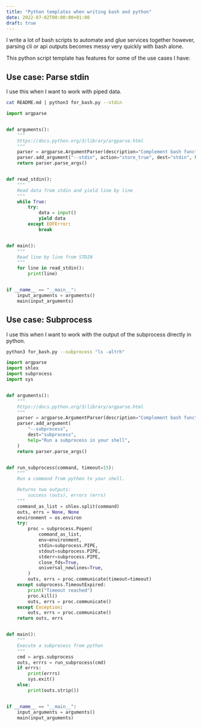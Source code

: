 ```yaml
---
title: "Python templates when writing bash and python"
date: 2022-07-02T00:00:00+01:00
draft: true
---
```


I write a lot of bash scripts to automate and glue services together however, parsing cli or api outputs becomes messy very quickly with bash alone.

This python script template has features for some of the use cases I have:

## Use case: Parse stdin

I use this when I want to work with piped data.

```bash
cat README.md | python3 for_bash.py --stdin
```

```python
import argparse


def arguments():
    """
    https://docs.python.org/3/library/argparse.html
    """
    parser = argparse.ArgumentParser(description="Complement bash functionality")
    parser.add_argument("--stdin", action="store_true", dest="stdin", help="Read from stdin")
    return parser.parse_args()


def read_stdin():
    """
    Read data from stdin and yield line by line
    """
    while True:
        try:
            data = input()
            yield data
        except EOFError:
            break


def main():
    """
    Read line by line from STDIN
    """
    for line in read_stdin():
        print(line)


if __name__ == "__main__":
    input_arguments = arguments()
    main(input_arguments)

```

## Use case: Subprocess

I use this when I want to work with the output of the subprocess directly in python.

```bash
python3 for_bash.py --subprocess "ls -altrh"
```

```python
import argparse
import shlex
import subprocess
import sys


def arguments():
    """
    https://docs.python.org/3/library/argparse.html
    """
    parser = argparse.ArgumentParser(description="Complement bash functionality")
    parser.add_argument(
        "--subprocess",
        dest="subprocess",
        help="Run a subprocess in your shell",
    )
    return parser.parse_args()


def run_subprocess(command, timeout=15):
    """
    Run a command from python to your shell.

    Returns two outputs:
        success (outs), errors (errs)
    """
    command_as_list = shlex.split(command)
    outs, errs = None, None
    environment = os.environ
    try:
        proc = subprocess.Popen(
            command_as_list,
            env=environment,
            stdin=subprocess.PIPE,
            stdout=subprocess.PIPE,
            stderr=subprocess.PIPE,
            close_fds=True,
            universal_newlines=True,
        )
        outs, errs = proc.communicate(timeout=timeout)
    except subprocess.TimeoutExpired:
        print("Timeout reached")
        proc.kill()
        outs, errs = proc.communicate()
    except Exception:
        outs, errs = proc.communicate()
    return outs, errs


def main():
    """
    Execute a subprocess from python
    """
    cmd = args.subprocess
    outs, errrs = run_subprocess(cmd)
    if errrs:
        print(errrs)
        sys.exit()
    else:
        print(outs.strip())


if __name__ == "__main__":
    input_arguments = arguments()
    main(input_arguments)

```